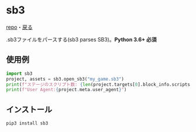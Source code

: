 # sb3
[repo](https://github.com/apple502j/sb3)・[戻る](../index.html)

.sb3ファイルをパースする(sb3 parses SB3)。**Python 3.6+ 必須**

## 使用例
```py
import sb3
project, assets = sb3.open_sb3("my_game.sb3")
print(f"ステージのスクリプト数: {len(project.targets[0].block_info.scripts())}スクリプト")
print(f"User Agent:{project.meta.user_agent}")
```

## インストール
`pip3 install sb3`
